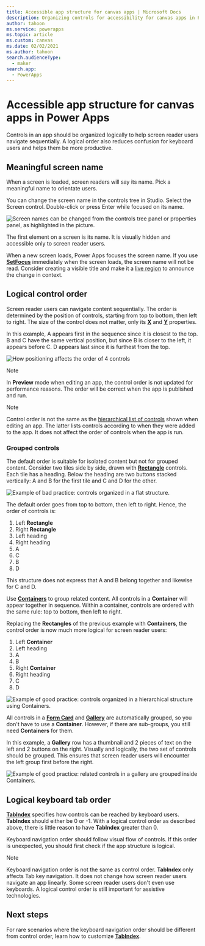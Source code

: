 ```yaml
---
title: Accessible app structure for canvas apps | Microsoft Docs
description: Organizing controls for accessibility for canvas apps in Power Apps
author: tahoon
ms.service: powerapps
ms.topic: article
ms.custom: canvas
ms.date: 02/02/2021
ms.author: tahoon
search.audienceType:
  - maker
search.app:
  - PowerApps
---
```

# Accessible app structure for canvas apps in Power Apps
Controls in an app should be organized logically to help screen reader users navigate sequentially. A logical order also reduces confusion for keyboard users and helps them be more productive.

## Meaningful screen name
When a screen is loaded, screen readers will say its name. Pick a meaningful name to orientate users.

You can change the screen name in the controls tree in Studio. Select the Screen control. Double-click or press Enter while focused on its name.

![Screen names can be changed from the controls tree panel or properties panel, as highlighted in the picture.](media/accessible-apps-structure/edit-screen-name.png)

The first element on a screen is its name. It is visually hidden and accessible only to screen reader users.

When a new screen loads, Power Apps focuses the screen name. If you use **[SetFocus](functions/function-setfocus.md)** immediately when the screen loads, the screen name will not be read. Consider creating a visible title and make it a [live region](accessible-apps-live-regions.md) to announce the change in context.

## Logical control order
Screen reader users can navigate content sequentially. The order is determined by the position of controls, starting from top to bottom, then left to right. The size of the control does not matter, only its **[X](controls/properties-size-location.md)** and **[Y](controls/properties-size-location.md)** properties.

In this example, A appears first in the sequence since it is closest to the top. B and C have the same vertical position, but since B is closer to the left, it appears before C. D appears last since it is furthest from the top.

![How positioning affects the order of 4 controls](media/accessible-apps-structure/control-order-isolated.png)

> [!NOTE]
> In **Preview** mode when editing an app, the control order is not updated for performance reasons. The order will be correct when the app is published and run.

> [!NOTE]
> Control order is not the same as the [hierarchical list of controls](add-configure-controls.md#add-and-select-a-control) shown when editing an app. The latter lists controls according to when they were added to the app. It does not affect the order of controls when the app is run.

### Grouped controls
The default order is suitable for isolated content but not for grouped content. Consider two tiles side by side, drawn with **[Rectangle](controls/control-shapes-icons.md)** controls. Each tile has a heading. Below the heading are two buttons stacked vertically: A and B for the first tile and C and D for the other.

![Example of bad practice: controls organized in a flat structure.](media/accessible-apps-structure/control-order-isolated.png)

The default order goes from top to bottom, then left to right. Hence, the order of controls is:
1. Left **Rectangle**
2. Right **Rectangle**
3. Left heading
4. Right heading
5. A
6. C
7. B
8. D

This structure does not express that A and B belong together and likewise for C and D.

Use **[Containers](controls/control-container.md)** to group related content. All controls in a **Container** will appear together in sequence. Within a container, controls are ordered with the same rule: top to bottom, then left to right.

Replacing the **Rectangles** of the previous example with **Containers**, the control order is now much more logical for screen reader users:
1. Left **Container**
2. Left heading
3. A
4. B
5. Right **Container**
6. Right heading
7. C
8. D

![Example of good practice: controls organized in a hierarchical structure using Containers.](media/accessible-apps-structure/control-order-isolated.png)

All controls in a **[Form Card](controls/control-card.md)** and **[Gallery](controls/control-gallery.md)** are automatically grouped, so you don't have to use a **Container**. However, if there are sub-groups, you still need **Containers** for them.

In this example, a **Gallery** row has a thumbnail and 2 pieces of text on the left and 2 buttons on the right. Visually and logically, the two set of controls should be grouped. This ensures that screen reader users will encounter the left group first before the right.

![Example of good practice: related controls in a gallery are grouped inside Containers.](media/accessible-apps-structure/control-order-isolated.png)

## Logical keyboard tab order
**[TabIndex](controls/properties-accessibility.md)** specifies how controls can be reached by keyboard users. **TabIndex** should either be 0 or -1. With a logical control order as described above, there is little reason to have **TabIndex** greater than 0.

Keyboard navigation order should follow visual flow of controls. If this order is unexpected, you should first check if the app structure is logical.

> [!NOTE]
> Keyboard navigation order is not the same as control order. **TabIndex** only affects Tab key navigation. It does not change how screen reader users navigate an app linearly. Some screen reader users don't even use keyboards. A logical control order is still important for assistive technologies.

## Next steps
For rare scenarios where the keyboard navigation order should be different from control order, learn how to customize **[TabIndex](controls/properties-accessibility.md)**.
